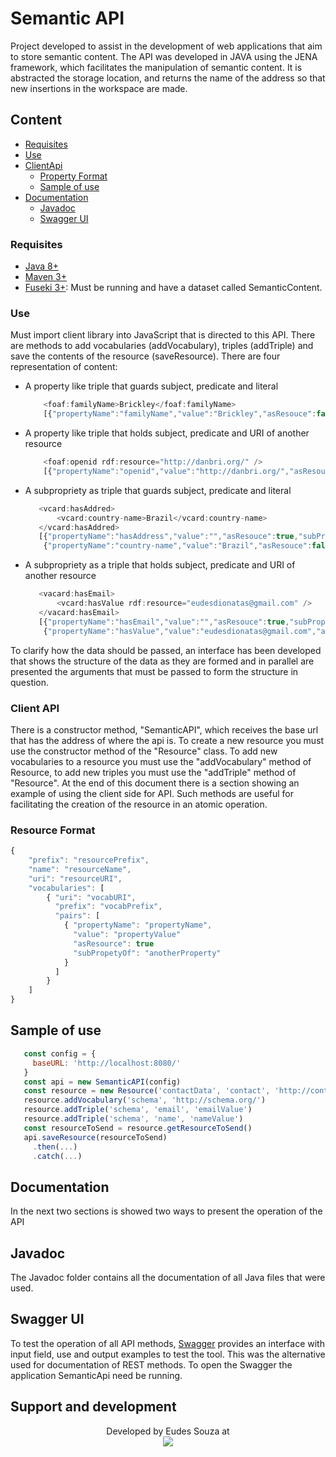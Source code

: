 
# Semantic API

Project developed to assist in the development of web applications that aim to store semantic content. The API
was developed in JAVA using the JENA framework, which facilitates the manipulation of semantic content. It is abstracted the
storage location, and returns the name of the address so that new insertions in the workspace are made.

## Content
- [Requisites](#requisites)
- [Use](#use)
- [ClientApi](#client-api) 
    - [Property Format](#resource-format)
    - [Sample of use](#sample-of-use)
- [Documentation](#documentation)
    - [Javadoc](#javadoc)
    - [Swagger UI](#swagger-ui)

### Requisites

- [Java 8+](http://www.oracle.com/technetwork/pt/java/javase/downloads/jdk8-downloads-2133151.html)
- [Maven 3+](https://maven.apache.org/install.html)
- [Fuseki 3+](https://jena.apache.org/download/#jena-fuseki): Must be running and have a dataset called SemanticContent.

### Use

Must import client library into JavaScript that is directed to this API. There are methods to add
vocabularies (addVocabulary), triples (addTriple) and save the contents of the resource (saveResource). There are four
representation of content:

- A property like triple that guards subject, predicate and literal
    ``` javascript
        <foaf:familyName>Brickley</foaf:familyName>
        [{"propertyName":"familyName","value":"Brickley","asResouce":false,"subPropertyOf":"","prefix":"foaf"}]
    ``` 
- A property like triple that holds subject, predicate and URI of another resource
    ``` javascript
        <foaf:openid rdf:resource="http://danbri.org/" />
        [{"propertyName":"openid","value":"http://danbri.org/","asResouce":true,"subPropertyOf":"","prefix":"foaf"}]    
    ```
- A subpropriety as triple that guards subject, predicate and literal
     ``` javascript
        <vcard:hasAddred>
            <vcard:country-name>Brazil</vcard:country-name>
        </vcard:hasAddred>
        [{"propertyName":"hasAddress","value":"","asResouce":true,"subPropertyOf":"","prefix":"vcard"},
         {"propertyName":"country-name","value":"Brazil","asResouce":false,"subPropertyOf":"hasAddress","prefix":"vcard"}]        
     ```
- A subpropriety as a triple that holds subject, predicate and URI of another resource
     ``` javascript
        <vacard:hasEmail>
            <vcard:hasValue rdf:resource="eudesdionatas@gmail.com" />
        </vacard:hasEmail>
        [{"propertyName":"hasEmail","value":"","asResouce":true,"subPropertyOf":"","prefix":"vcard"},
         {"propertyName":"hasValue","value":"eudesdionatas@gmail.com","asResouce":true,"subPropertyOf":"hasEmail","prefix":"vcard"}]
     ```

To clarify how the data should be passed, an interface has been developed that shows the structure of the data
as they are formed and in parallel are presented the arguments that must be passed to form the structure
in question.

### Client API

There is a constructor method, "SemanticAPI", which receives the base url that has the address of where the api is. 
To create a new resource you must use the constructor method of the "Resource" class. To add new vocabularies to a 
resource you must use the "addVocabulary" method of Resource, to add new triples you must use the "addTriple" method of 
"Resource". At the end of this document there is a section showing an example of using the client side for API. Such methods 
are useful for facilitating the creation of the resource in an atomic operation.

### Resource Format

```javascript
{
    "prefix": "resourcePrefix",
    "name": "resourceName",
    "uri": "resourceURI",
    "vocabularies": [
        { "uri": "vocabURI",
          "prefix": "vocabPrefix",
          "pairs": [
            { "propertyName": "propertyName",
              "value": "propertyValue"
              "asResource": true
              "subPropetyOf": "anotherProperty"  
            }
          ]
        }
    ] 
}
```

## Sample of use

```javascript
   const config = { 
     baseURL: 'http://localhost:8080/'
   }
   const api = new SemanticAPI(config)
   const resource = new Resource('contactData', 'contact', 'http://contactmail.com#Person')
   resource.addVocabulary('schema', 'http://schema.org/')
   resource.addTriple('schema', 'email', 'emailValue')
   resource.addTriple('schema', 'name', 'nameValue')
   const resourceToSend = resource.getResourceToSend()
   api.saveResource(resourceToSend)
     .then(...)
     .catch(...)
```
## Documentation

In the next two sections is showed two ways to present the operation of the API

## Javadoc

The Javadoc folder contains all the documentation of all Java files that were used.

## Swagger UI

To test the operation of all API methods, [Swagger](http://localhost:8080/swagger-ui.html) provides an interface with 
input field, use and output examples to test the tool. This was the alternative used for documentation of REST methods.
To open the Swagger the application SemanticApi need be running.

## Support and development

<p align="center">
Developed by Eudes Souza at </br>
<img src="https://wiki.dcc.ufba.br/pub/SmartUFBA/ProjectLogo/wiserufbalogo.jpg"/>
</p>
  
